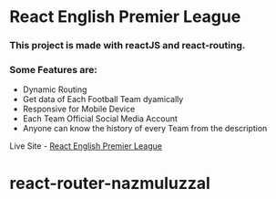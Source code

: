 # React English Premier League

### This project is made with reactJS and react-routing.

### Some Features are:

- Dynamic Routing
- Get data of Each Football Team dyamically
- Responsive for Mobile Device
- Each Team Official Social Media Account
- Anyone can know the history of every Team from the description

Live Site - [React English Premier League](https://react-english-premier-league.netlify.app/)

# react-router-nazmuluzzal
